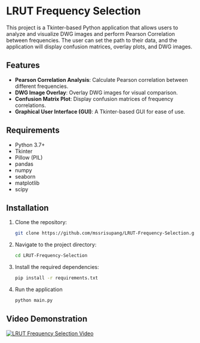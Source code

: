 # LRUT Frequency Selection

This project is a Tkinter-based Python application that allows users to analyze and visualize DWG images and perform Pearson Correlation between frequencies. The user can set the path to their data, and the application will display confusion matrices, overlay plots, and DWG images.

## Features

- **Pearson Correlation Analysis**: Calculate Pearson correlation between different frequencies.
- **DWG Image Overlay**: Overlay DWG images for visual comparison.
- **Confusion Matrix Plot**: Display confusion matrices of frequency correlations.
- **Graphical User Interface (GUI)**: A Tkinter-based GUI for ease of use.

## Requirements

- Python 3.7+
- Tkinter
- Pillow (PIL)
- pandas
- numpy
- seaborn
- matplotlib
- scipy

## Installation

1. Clone the repository:

   ```bash
   git clone https://github.com/mssrisupang/LRUT-Frequency-Selection.git

2. Navigate to the project directory:
   
   ```bash
   cd LRUT-Frequency-Selection

4. Install the required dependencies:
   
    ```bash
   pip install -r requirements.txt

5. Run the application
   
   ```bash
   python main.py


## Video Demonstration
[![LRUT Frequency Selection Video](https://img.youtube.com/vi/OxY-KirNgoIZdtS6/maxresdefault.jpg)](https://www.youtube.com/watch?v=OxY-KirNgoIZdtS6)




